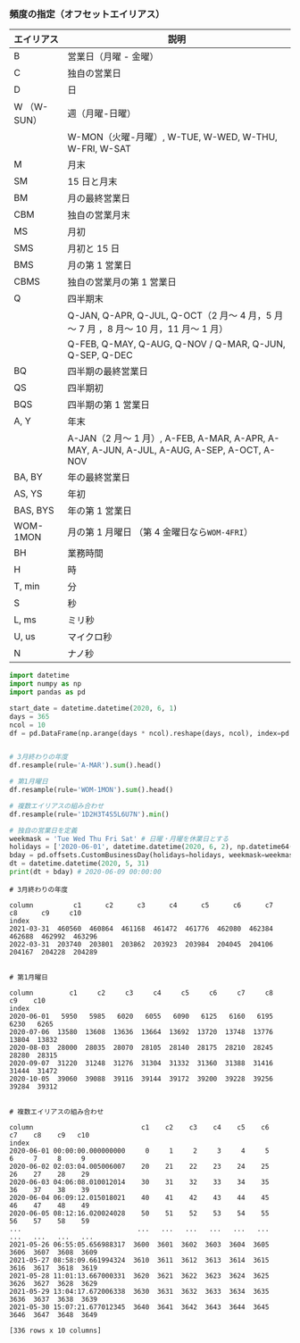 ### 頻度の指定（オフセットエイリアス）

| エイリアス  | 説明                                                                                       |
| ----------- | ------------------------------------------------------------------------------------------ |
| B           | 営業日（月曜 - 金曜）                                                                      |
| C           | 独自の営業日                                                                               |
| D           | 日                                                                                         |
| W （W-SUN） | 週（月曜-日曜）                                                                            |
|             | W-MON（火曜-月曜）, W-TUE, W-WED, W-THU, W-FRI, W-SAT                                      |
| M           | 月末                                                                                       |
| SM          | 15 日と月末                                                                                |
| BM          | 月の最終営業日                                                                             |
| CBM         | 独自の営業月末                                                                             |
| MS          | 月初                                                                                       |
| SMS         | 月初と 15 日                                                                               |
| BMS         | 月の第 1 営業日                                                                            |
| CBMS        | 独自の営業月の第 1 営業日                                                                  |
| Q           | 四半期末                                                                                   |
|             | Q-JAN, Q-APR, Q-JUL, Q-OCT（2 月～ 4 月，5 月～ 7 月 ，8 月～ 10 月，11 月～ 1 月）        |
|             | Q-FEB, Q-MAY, Q-AUG, Q-NOV / Q-MAR, Q-JUN, Q-SEP, Q-DEC                                    |
| BQ          | 四半期の最終営業日                                                                         |
| QS          | 四半期初                                                                                   |
| BQS         | 四半期の第 1 営業日                                                                        |
| A, Y        | 年末                                                                                       |
|             | A-JAN（2 月～ 1 月）, A-FEB, A-MAR, A-APR, A-MAY, A-JUN, A-JUL, A-AUG, A-SEP, A-OCT, A-NOV |
| BA, BY      | 年の最終営業日                                                                             |
| AS, YS      | 年初                                                                                       |
| BAS, BYS    | 年の第 1 営業日                                                                            |
| WOM-1MON    | 月の第 1 月曜日 （第 4 金曜日なら`WOM-4FRI`）                                              |
| BH          | 業務時間                                                                                   |
| H           | 時                                                                                         |
| T, min      | 分                                                                                         |
| S           | 秒                                                                                         |
| L, ms       | ミリ秒                                                                                     |
| U, us       | マイクロ秒                                                                                 |
| N           | ナノ秒                                                                                     |

```py
import datetime
import numpy as np
import pandas as pd

start_date = datetime.datetime(2020, 6, 1)
days = 365
ncol = 10
df = pd.DataFrame(np.arange(days * ncol).reshape(days, ncol), index=pd.Index([start_date + datetime.timedelta(days=x) for x in range(days)], name = 'index'), columns=pd.Index(['c{}'.format(x+1) for x in range(ncol)], name= 'column'))


# 3月終わりの年度
df.resample(rule='A-MAR').sum().head()

# 第1月曜日
df.resample(rule='WOM-1MON').sum().head()

# 複数エイリアスの組み合わせ
df.resample(rule='1D2H3T4S5L6U7N').min()

# 独自の営業日を定義
weekmask = 'Tue Wed Thu Fri Sat' # 日曜・月曜を休業日とする
holidays = ['2020-06-01', datetime.datetime(2020, 6, 2), np.datetime64('2020-06-03'), '2020-06-04', '2020-06-05', '2020-06-06'] # 6/1～6を休業日とする
bday = pd.offsets.CustomBusinessDay(holidays=holidays, weekmask=weekmask)
dt = datetime.datetime(2020, 5, 31)
print(dt + bday) # 2020-06-09 00:00:00
```

```
# 3月終わりの年度

column          c1      c2      c3      c4      c5      c6      c7      c8      c9     c10
index
2021-03-31  460560  460864  461168  461472  461776  462080  462384  462688  462992  463296
2022-03-31  203740  203801  203862  203923  203984  204045  204106  204167  204228  204289


# 第1月曜日

column         c1     c2     c3     c4     c5     c6     c7     c8     c9    c10
index
2020-06-01   5950   5985   6020   6055   6090   6125   6160   6195   6230   6265
2020-07-06  13580  13608  13636  13664  13692  13720  13748  13776  13804  13832
2020-08-03  28000  28035  28070  28105  28140  28175  28210  28245  28280  28315
2020-09-07  31220  31248  31276  31304  31332  31360  31388  31416  31444  31472
2020-10-05  39060  39088  39116  39144  39172  39200  39228  39256  39284  39312


# 複数エイリアスの組み合わせ

column                           c1    c2    c3    c4    c5    c6    c7    c8    c9   c10
index
2020-06-01 00:00:00.000000000     0     1     2     3     4     5     6     7     8     9
2020-06-02 02:03:04.005006007    20    21    22    23    24    25    26    27    28    29
2020-06-03 04:06:08.010012014    30    31    32    33    34    35    36    37    38    39
2020-06-04 06:09:12.015018021    40    41    42    43    44    45    46    47    48    49
2020-06-05 08:12:16.020024028    50    51    52    53    54    55    56    57    58    59
...                             ...   ...   ...   ...   ...   ...   ...   ...   ...   ...
2021-05-26 06:55:05.656988317  3600  3601  3602  3603  3604  3605  3606  3607  3608  3609
2021-05-27 08:58:09.661994324  3610  3611  3612  3613  3614  3615  3616  3617  3618  3619
2021-05-28 11:01:13.667000331  3620  3621  3622  3623  3624  3625  3626  3627  3628  3629
2021-05-29 13:04:17.672006338  3630  3631  3632  3633  3634  3635  3636  3637  3638  3639
2021-05-30 15:07:21.677012345  3640  3641  3642  3643  3644  3645  3646  3647  3648  3649

[336 rows x 10 columns]
```
